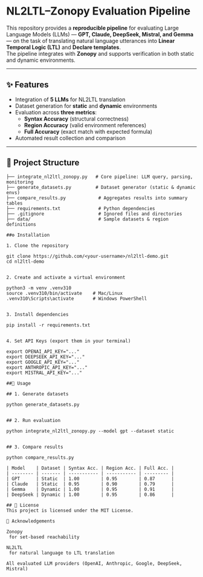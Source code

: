 

# NL2LTL–Zonopy Evaluation Pipeline

This repository provides a **reproducible pipeline** for evaluating Large Language Models (LLMs) — **GPT, Claude, DeepSeek, Mistral, and Gemma** — on the task of translating natural language utterances into **Linear Temporal Logic (LTL)** and **Declare templates**.  
The pipeline integrates with **Zonopy** and supports verification in both static and dynamic environments.

---

## ✨ Features
- Integration of **5 LLMs** for NL2LTL translation
- Dataset generation for **static** and **dynamic** environments
- Evaluation across **three metrics**:
  - **Syntax Accuracy** (structural correctness)
  - **Region Accuracy** (valid environment references)
  - **Full Accuracy** (exact match with expected formula)
- Automated result collection and comparison

---

## 📂 Project Structure
```plaintext
├── integrate_nl2ltl_zonopy.py   # Core pipeline: LLM query, parsing, monitoring
├── generate_datasets.py         # Dataset generator (static & dynamic envs)
├── compare_results.py            # Aggregates results into summary tables
├── requirements.txt              # Python dependencies
├── .gitignore                    # Ignored files and directories
├── data/                         # Sample datasets & region definitions

##⚙️ Installation

1. Clone the repository

git clone https://github.com/<your-username>/nl2ltl-demo.git
cd nl2ltl-demo


2. Create and activate a virtual environment

python3 -m venv .venv310
source .venv310/bin/activate    # Mac/Linux
.venv310\Scripts\activate       # Windows PowerShell


3. Install dependencies

pip install -r requirements.txt


4. Set API Keys (export them in your terminal)

export OPENAI_API_KEY="..."
export DEEPSEEK_API_KEY="..."
export GOOGLE_API_KEY="..."
export ANTHROPIC_API_KEY="..."
export MISTRAL_API_KEY="..."

##🚀 Usage

## 1. Generate datasets

python generate_datasets.py


## 2. Run evaluation

python integrate_nl2ltl_zonopy.py --model gpt --dataset static


## 3. Compare results

python compare_results.py

| Model    | Dataset | Syntax Acc. | Region Acc. | Full Acc. |
| -------- | ------- | ----------- | ----------- | --------- |
| GPT      | Static  | 1.00        | 0.95        | 0.87      |
| Claude   | Static  | 0.95        | 0.90        | 0.79      |
| Gemma    | Dynamic | 1.00        | 0.95        | 0.91      |
| DeepSeek | Dynamic | 1.00        | 0.95        | 0.86      |

## 📜 License
This project is licensed under the MIT License.

🙌 Acknowledgements

Zonopy
 for set-based reachability

NL2LTL
 for natural language to LTL translation

All evaluated LLM providers (OpenAI, Anthropic, Google, DeepSeek, Mistral)
